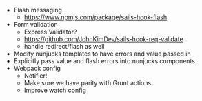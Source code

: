 - Flash messaging
  - https://www.npmjs.com/package/sails-hook-flash
- Form validation
  - Express Validator?
  - https://github.com/JohnKimDev/sails-hook-req-validate
  - handle redirect/flash as well
- Modify nunjucks templates to have errors and value passed in
- Explicitly pass value and flash.errors into nunjucks components
- Webpack config
  - Notifier!
  - Make sure we have parity with Grunt actions
  - Improve watch config
